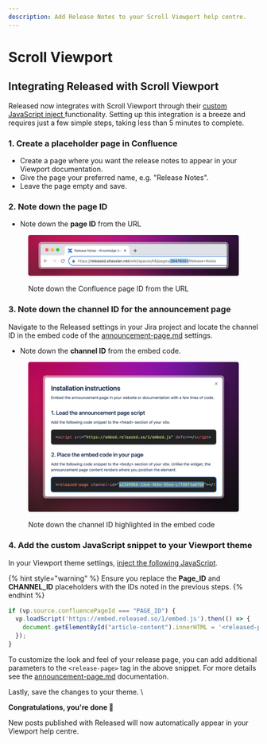 ```yaml
---
description: Add Release Notes to your Scroll Viewport help centre.
---
```


# Scroll Viewport

## Integrating Released with Scroll Viewport

Released now integrates with Scroll Viewport through their [custom JavaScript inject ](https://help.k15t.com/scroll-viewport/inject-custom-javascript)functionality. Setting up this integration is a breeze and requires just a few simple steps, taking less than 5 minutes to complete.

### 1. Create a placeholder page in Confluence&#x20;

* Create a page where you want the release notes to appear in your Viewport documentation.&#x20;
* Give the page your preferred name, e.g. "Release Notes".&#x20;
* Leave the page empty and save.&#x20;

### 2. Note down the page ID

* Note down the **page ID** from the URL

<figure><img src="../.gitbook/assets/Confluence PageID.png" alt=""><figcaption><p>Note down the Confluence page ID from the URL</p></figcaption></figure>

### 3. Note down the channel ID for the announcement page&#x20;

Navigate to the Released settings in your Jira project and locate the channel ID in the embed code of the [announcement-page.md](../product-tour/settings/announcement-page.md "mention") settings.&#x20;

* Note down the **channel ID** from the embed code.

<figure><img src="../.gitbook/assets/Page Channel ID.png" alt=""><figcaption><p>Note down the channel ID highlighted in the embed code</p></figcaption></figure>

### 4. Add the custom JavaScript snippet to your Viewport theme&#x20;

In your Viewport theme settings, [inject the following JavaScript](https://help.k15t.com/scroll-viewport/inject-custom-javascript).&#x20;

{% hint style="warning" %}
Ensure you replace the **Page\_ID** and **CHANNEL\_ID** placeholders with the IDs noted in the previous steps.&#x20;
{% endhint %}

```javascript
if (vp.source.confluencePageId === "PAGE_ID") {
  vp.loadScript('https://embed.released.so/1/embed.js').then(() => {
    document.getElementById("article-content").innerHTML = '<released-page channel-id="CHANNEL_ID" color-scheme="light" color-scheme="light" top-offset="80px" color-primary="#FFF"></released-page>'
  });
}
```

To customize the look and feel of your release page, you can add additional parameters to the `<release-page>` tag in the above snippet. For more details see the [announcement-page.md](../product-tour/settings/announcement-page.md "mention") documentation.&#x20;

Lastly, save the changes to your theme. \


**Congratulations, you're done 🎉**

New posts published with Released will now automatically appear in your Viewport help centre.&#x20;
